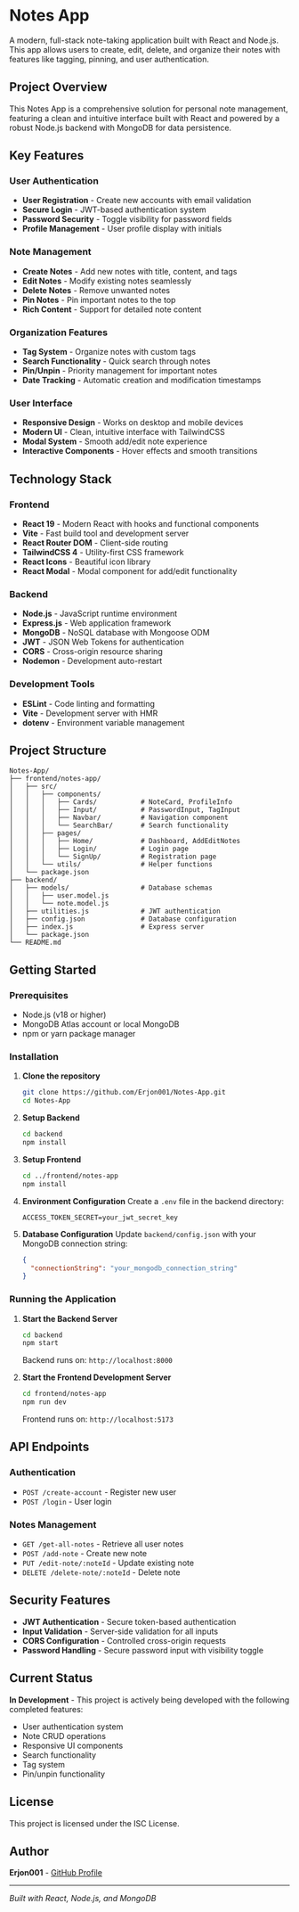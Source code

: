 # Notes App

A modern, full-stack note-taking application built with React and Node.js. This app allows users to create, edit, delete, and organize their notes with features like tagging, pinning, and user authentication.

## Project Overview

This Notes App is a comprehensive solution for personal note management, featuring a clean and intuitive interface built with React and powered by a robust Node.js backend with MongoDB for data persistence.

## Key Features

### **User Authentication**

- **User Registration** - Create new accounts with email validation
- **Secure Login** - JWT-based authentication system
- **Password Security** - Toggle visibility for password fields
- **Profile Management** - User profile display with initials

### **Note Management**

- **Create Notes** - Add new notes with title, content, and tags
- **Edit Notes** - Modify existing notes seamlessly
- **Delete Notes** - Remove unwanted notes
- **Pin Notes** - Pin important notes to the top
- **Rich Content** - Support for detailed note content

### **Organization Features**

- **Tag System** - Organize notes with custom tags
- **Search Functionality** - Quick search through notes
- **Pin/Unpin** - Priority management for important notes
- **Date Tracking** - Automatic creation and modification timestamps

### **User Interface**

- **Responsive Design** - Works on desktop and mobile devices
- **Modern UI** - Clean, intuitive interface with TailwindCSS
- **Modal System** - Smooth add/edit note experience
- **Interactive Components** - Hover effects and smooth transitions

## Technology Stack

### **Frontend**

- **React 19** - Modern React with hooks and functional components
- **Vite** - Fast build tool and development server
- **React Router DOM** - Client-side routing
- **TailwindCSS 4** - Utility-first CSS framework
- **React Icons** - Beautiful icon library
- **React Modal** - Modal component for add/edit functionality

### **Backend**

- **Node.js** - JavaScript runtime environment
- **Express.js** - Web application framework
- **MongoDB** - NoSQL database with Mongoose ODM
- **JWT** - JSON Web Tokens for authentication
- **CORS** - Cross-origin resource sharing
- **Nodemon** - Development auto-restart

### **Development Tools**

- **ESLint** - Code linting and formatting
- **Vite** - Development server with HMR
- **dotenv** - Environment variable management

## Project Structure

```
Notes-App/
├── frontend/notes-app/
│   ├── src/
│   │   ├── components/
│   │   │   ├── Cards/           # NoteCard, ProfileInfo
│   │   │   ├── Input/           # PasswordInput, TagInput
│   │   │   ├── Navbar/          # Navigation component
│   │   │   └── SearchBar/       # Search functionality
│   │   ├── pages/
│   │   │   ├── Home/            # Dashboard, AddEditNotes
│   │   │   ├── Login/           # Login page
│   │   │   └── SignUp/          # Registration page
│   │   └── utils/               # Helper functions
│   └── package.json
├── backend/
│   ├── models/                  # Database schemas
│   │   ├── user.model.js
│   │   └── note.model.js
│   ├── utilities.js             # JWT authentication
│   ├── config.json              # Database configuration
│   ├── index.js                 # Express server
│   └── package.json
└── README.md
```

## Getting Started

### Prerequisites

- Node.js (v18 or higher)
- MongoDB Atlas account or local MongoDB
- npm or yarn package manager

### Installation

1. **Clone the repository**

   ```bash
   git clone https://github.com/Erjon001/Notes-App.git
   cd Notes-App
   ```

2. **Setup Backend**

   ```bash
   cd backend
   npm install
   ```

3. **Setup Frontend**

   ```bash
   cd ../frontend/notes-app
   npm install
   ```

4. **Environment Configuration**
   Create a `.env` file in the backend directory:

   ```env
   ACCESS_TOKEN_SECRET=your_jwt_secret_key
   ```

5. **Database Configuration**
   Update `backend/config.json` with your MongoDB connection string:
   ```json
   {
     "connectionString": "your_mongodb_connection_string"
   }
   ```

### Running the Application

1. **Start the Backend Server**

   ```bash
   cd backend
   npm start
   ```

   Backend runs on: `http://localhost:8000`

2. **Start the Frontend Development Server**
   ```bash
   cd frontend/notes-app
   npm run dev
   ```
   Frontend runs on: `http://localhost:5173`

## API Endpoints

### Authentication

- `POST /create-account` - Register new user
- `POST /login` - User login

### Notes Management

- `GET /get-all-notes` - Retrieve all user notes
- `POST /add-note` - Create new note
- `PUT /edit-note/:noteId` - Update existing note
- `DELETE /delete-note/:noteId` - Delete note

## Security Features

- **JWT Authentication** - Secure token-based authentication
- **Input Validation** - Server-side validation for all inputs
- **CORS Configuration** - Controlled cross-origin requests
- **Password Handling** - Secure password input with visibility toggle

## Current Status

**In Development** - This project is actively being developed with the following completed features:

- User authentication system
- Note CRUD operations
- Responsive UI components
- Search functionality
- Tag system
- Pin/unpin functionality

## License

This project is licensed under the ISC License.

## Author

**Erjon001** - [GitHub Profile](https://github.com/Erjon001)

---

_Built with React, Node.js, and MongoDB_
